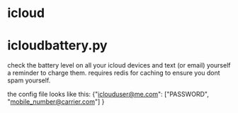 # icloud

#
# icloudbattery.py
check the battery level on all your icloud devices and text (or email) yourself a reminder to charge them.
requires redis for caching to ensure you dont spam yourself.

the config file looks like this:
{"iclouduser@me.com": ["PASSWORD", "mobile_number@carrier.com"] }

